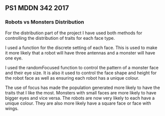 ## PS1 MDDN 342 2017

### Robots vs Monsters Distribution

For the distribution part of the project I have used both methods for controlling the distribution of traits for each face type.

I used a function for the discrete setting of each face. This is used to make it more likely that a robot will have three antennas and a monster will have one eye. 

I used the randomFocused function to control the pattern of a monster face and their eye size. It is also it used to control the face shape and height for the robot face as well as ensuring each robot has a unique colour.

The use of focus has made the population generated more likely to have the traits that I like the most.  Monsters with small faces are more likely to have bigger eyes and vice versa.  The robots are now very likely to each have a unique colour. They are also more likely have a square face or face with wings.